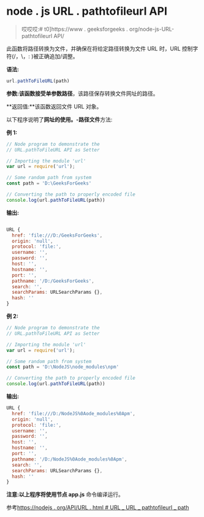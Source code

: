# node . js URL . pathtofileurl API

> 哎哎哎:# t0]https://www . geeksforgeeks . org/node-js-URL-pathtofileurl API/

此函数将路径转换为文件，并确保在将给定路径转换为文件 URL 时，URL 控制字符(/，\，: )被正确追加/调整。

**语法:**

```js
url.pathToFileURL(path)
```

**参数:**该函数接受单参数**路径**，该路径保存转换文件网址的路径。

**返回值:**该函数返回文件 URL 对象。

以下程序说明了**网址的使用。-路径文件**方法:

**例 1:**

```js
// Node program to demonstrate the  
// URL.pathToFileURL API as Setter

// Importing the module 'url' 
var url = require('url');

// Some random path from system
const path = 'D:\GeeksForGeeks'

// Converting the path to properly encoded file
console.log(url.pathToFileURL(path)) 
```

**输出:**

```js

URL {
  href: 'file:///D:/GeeksForGeeks',
  origin: 'null',
  protocol: 'file:',
  username: '',
  password: '',
  host: '',
  hostname: '',
  port: '',
  pathname: '/D:/GeeksForGeeks',
  search: '',
  searchParams: URLSearchParams {},
  hash: ''
}

```

**例 2:**

```js
// Node program to demonstrate the  
// URL.pathToFileURL API as Setter

// Importing the module 'url' 
var url = require('url');

// Some random path from system
const path = 'D:\NodeJS\node_modules\npm'

// Converting the path to properly encoded file
console.log(url.pathToFileURL(path)) 
```

**输出:**

```js
URL {
  href: 'file:///D:/NodeJS%0Aode_modules%0Apm',
  origin: 'null',
  protocol: 'file:',
  username: '',
  password: '',
  host: '',
  hostname: '',
  port: '',
  pathname: '/D:/NodeJS%0Aode_modules%0Apm',
  search: '',
  searchParams: URLSearchParams {},
  hash: ''
}

```

**注意:**以上程序将使用**节点 app.js** 命令编译运行。

参考[https://nodejs . org/API/URL . html # URL _ URL _ pathtofileurl _ path](https://nodejs.org/api/url.html#url_url_pathtofileurl_path)